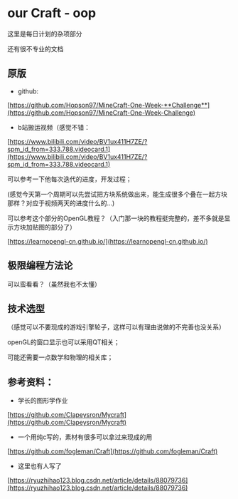 # our Craft - oop

这里是每日计划的杂项部分

还有很不专业的文档

## 原版

- github:

[https://github.com/Hopson97/MineCraft-One-Week-**Challenge**](https://github.com/Hopson97/MineCraft-One-Week-Challenge)

- b站搬运视频（感觉不错：

[https://www.bilibili.com/video/BV1ux411H7ZE/?spm_id_from=333.788.videocard.1](https://www.bilibili.com/video/BV1ux411H7ZE/?spm_id_from=333.788.videocard.1)

可以参考一下他每次迭代的进度，开发过程；

(感觉今天第一个周期可以先尝试把方块系统做出来，能生成很多个叠在一起方块那样？对应于视频两天的进度什么的...)

可以参考这个部分的OpenGL教程？（入门那一块的教程挺完整的，差不多就是显示方块加贴图的部分了）

[https://learnopengl-cn.github.io/](https://learnopengl-cn.github.io/)

## 极限编程方法论

可以蛮看看？（虽然我也不太懂）

## 技术选型

（感觉可以不要现成的游戏引擎轮子，这样可以有理由说做的不完善也没关系）

openGL的窗口显示也可以采用QT相关；

可能还需要一点数学和物理的相关库；

## 参考资料：

- 学长的图形学作业

[https://github.com/Clapeysron/Mycraft](https://github.com/Clapeysron/Mycraft)

- 一个用纯c写的，素材有很多可以拿过来现成的用

[https://github.com/fogleman/Craft](https://github.com/fogleman/Craft)

- 这里也有人写了

[https://ryuzhihao123.blog.csdn.net/article/details/88079736](https://ryuzhihao123.blog.csdn.net/article/details/88079736)
